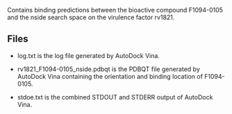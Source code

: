 Contains binding predictions between the bioactive compound F1094-0105 and the nside search space on the virulence factor rv1821.

## Files

- log.txt is the log file generated by AutoDock Vina.

- rv1821_F1094-0105_nside.pdbqt is the PDBQT file generated by AutoDock Vina containing the orientation and binding location of F1094-0105.

- stdoe.txt is the combined STDOUT and STDERR output of AutoDock Vina.

